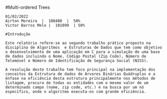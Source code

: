 
#Multi-ordered Trees

	01/02/2022
	Airton Moreira  |  100480  |  50%
	Victor Barros Melo |  101099  | 50%

	#Introdução

	Este relatório refere-se ao segundo trabalho prático proposto na disciplina de Algoritmos  e Estruturas de Dados que tem como objetivo o desenvolvimento de uma aplicação em C para a simulação de uma base de dados incluindo o Nome, Código Postal (Zip Code), Número de Telemóvel e Número de Identificação de Segurança Social (NISS).

	A resolução deste trabalho tem foco principal na implementação dos conceitos da Estrutura de dados de Árvores Binárias Quádruplas e a ênfase na eficiência desta estrutura principalmente nos métodos de listagem, procura de todas as entidades com o mesmo valor de um determinado campo (nome, zip code, etc.) e na busca por um nó específico, onde o algoritmo executa-os com grande eficiência.
